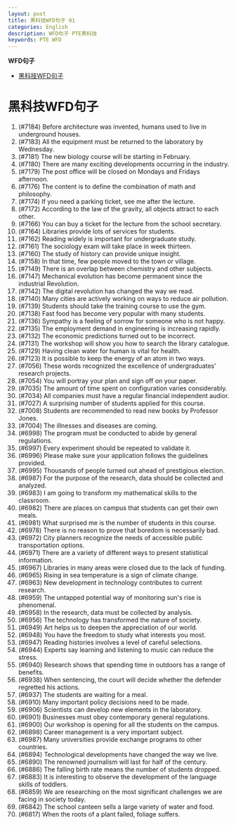 ```yaml
---
layout: post
title: 黑科技WFD句子 01
categories: English
description: WFD句子 PTE黑科技
keywords: PTE WFD
---
```


<!-- START doctoc generated TOC please keep comment here to allow auto update -->
<!-- DON'T EDIT THIS SECTION, INSTEAD RE-RUN doctoc TO UPDATE -->
**WFD句子**

- [黑科技WFD句子](#%E9%BB%91%E7%A7%91%E6%8A%80wfd%E5%8F%A5%E5%AD%90)

<!-- END doctoc generated TOC please keep comment here to allow auto update -->


# 黑科技WFD句子
1. (#7184) Before architecture was invented, humans used to live in underground houses.
2. (#7183) All the equipment must be returned to the laboratory by Wednesday.
3. (#7181) The new biology course will be starting in February.
4. (#7180) There are many exciting developments occurring in the industry.
5. (#7179) The post office will be closed on Mondays and Fridays afternoon.
6. (#7176) The content is to define the combination of math and philosophy.
7. (#7174) If you need a parking ticket, see me after the lecture.
8. (#7172) According to the law of the gravity, all objects attract to each other.
9. (#7166) You can buy a ticket for the lecture from the school secretary.
10. (#7164) Libraries provide lots of services for students.
11. (#7162) Reading widely is important for undergraduate study.
12. (#7161) The sociology exam will take place in week thirteen.
13. (#7160) The study of history can provide unique insight.
14. (#7158) In that time, few people moved to the town or village.
15. (#7149) There is an overlap between chemistry and other subjects.
16. (#7147) Mechanical evolution has become permanent since the industrial Revolution.
17. (#7142) The digital revolution has changed the way we read.
18. (#7140) Many cities are actively working on ways to reduce air pollution.
19. (#7139) Students should take the training course to use the gym.
20. (#7138) Fast food has become very popular with many students.
21. (#7136) Sympathy is a feeling of sorrow for someone who is not happy.
22. (#7135) The employment demand in engineering is increasing rapidly.
23. (#7132) The economic predictions turned out to be incorrect.
24. (#7131) The workshop will show you how to search the library catalogue.
25. (#7129) Having clean water for human is vital for health.
26. (#7123) It is possible to keep the energy of an atom in two ways.
27. (#7056) These words recognized the excellence of undergraduates' research projects.
28. (#7054) You will portray your plan and sign off on your paper.
29. (#7035) The amount of time spent on configuration varies considerably.
30. (#7034) All companies must have a regular financial independent audior.
31. (#7027) A surprising number of students applied for this course.
32. (#7008) Students are recommended to read new books by Professor Jones.
33. (#7004) The illnesses and diseases are coming.
34. (#6998) The program must be conducted to abide by general regulations.
35. (#6997) Every experiment should be repeated to validate it.
36. (#6996) Please make sure your application follows the guidelines provided.
37. (#6995) Thousands of people turned out ahead of prestigious election.
38. (#6987) For the purpose of the research, data should be collected and analyzed.
39. (#6983) I am going to transform my mathematical skills to the classroom.
40. (#6982) There are places on campus that students can get their own meals.
41. (#6981) What surprised me is the number of students in this course.
42. (#6978) There is no reason to prove that boredom is necessarily bad.
43. (#6972) City planners recognize the needs of accessible public transportation options.
44. (#6971) There are a variety of different ways to present statistical information.
45. (#6967) Libraries in many areas were closed due to the lack of funding.
46. (#6965) Rising in sea temperature is a sign of climate change.
47. (#6963) New development in technology contributes to current research.
48. (#6959) The untapped potential way of monitoring sun's rise is phenomenal.
49. (#6958) In the research, data must be collected by analysis.
50. (#6956) The technology has transformed the nature of society.
51. (#6949) Art helps us to deepen the appreciation of our world.
52. (#6948) You have the freedom to study what interests you most.
53. (#6947) Reading histories involves a level of careful selections.
54. (#6944) Experts say learning and listening to music can reduce the stress.
55. (#6940) Research shows that spending time in outdoors has a range of benefits.
56. (#6938) When sentencing, the court will decide whether the defender regretted his actions.
57. (#6937) The students are waiting for a meal.
58. (#6910) Many important policy decisions need to be made.
59. (#6906) Scientists can develop new elements in the laboratory.
60. (#6901) Businesses must obey contemporary general regulations.
61. (#6900) Our workshop is opening for all the students on the campus.
62. (#6898) Career management is a very important subject.
63. (#6987) Many universities provide exchange programs to other countries.
64. (#6894) Technological developments have changed the way we live.
65. (#6890) The renowned journalism will last for half of the century.
66. (#6886) The falling birth rate means the number of students dropped.
67. (#6883) It is interesting to observe the development of the language skills of toddlers.
68. (#6859) We are researching on the most significant challenges we are facing in society today.
69. (#6842) The school canteen sells a large variety of water and food.
70. (#6817) When the roots of a plant failed, foliage suffers.